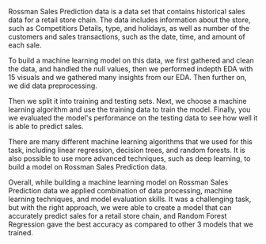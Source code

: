 Rossman Sales Prediction data is a data set that contains historical sales data for a retail store chain. The data includes information about the store, such as Competitiors Details, type, and holidays, as well as number of the customers and sales transactions, such as the date, time, and amount of each sale.

To build a machine learning model on this data, we first gathered and clean the data, and handled the null values, then we performed indepth EDA with 15 visuals and we gathered many insights from our EDA. Then further on, we did data preprocessing.

Then we split it into training and testing sets. Next, we choose a machine learning algorithm and use the training data to train the model. Finally, you we evaluated the model's performance on the testing data to see how well it is able to predict sales.

There are many different machine learning algorithms that we used for this task, including linear regression, decision trees, and random forests. It is also possible to use more advanced techniques, such as deep learning, to build a model on Rossman Sales Prediction data.

Overall, while building a machine learning model on Rossman Sales Prediction data we applied combination of data processing, machine learning techniques, and model evaluation skills. It was a challenging task, but with the right approach, we were able to create a model that can accurately predict sales for a retail store chain, and Random Forest Regression gave the best accuracy as compared to other 3 models that we trained.
